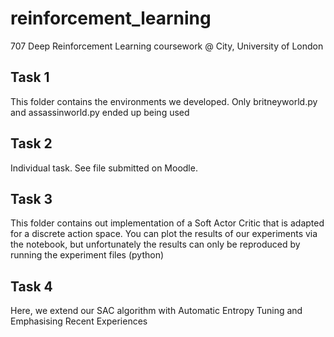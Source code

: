 # reinforcement_learning
707 Deep Reinforcement Learning coursework @ City, University of London

## Task 1
This folder contains the environments we developed. Only britneyworld.py and assassinworld.py ended up being used

## Task 2
Individual task. See file submitted on Moodle. 
## Task 3
This folder contains out implementation of a Soft Actor Critic that is adapted for a discrete action space. You can plot the results of our experiments via the notebook, but unfortunately the results can only be reproduced by running the experiment files (python)
## Task 4
Here, we extend our SAC algorithm with Automatic Entropy Tuning and Emphasising Recent Experiences

